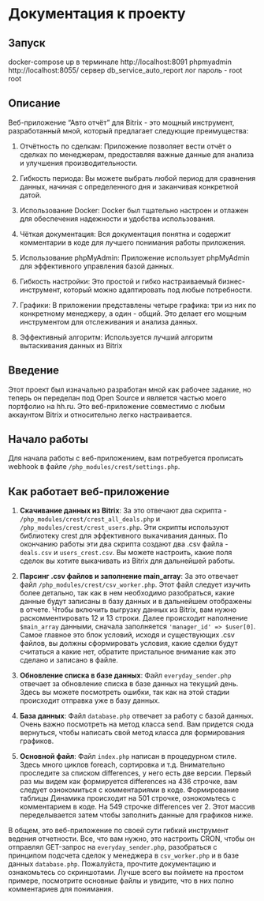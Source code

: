 # Документация к проекту

## Запуск

docker-compose up в терминале 
http://localhost:8091
phpmyadmin http://localhost:8055/ 
сервер db_service_auto_report
лог пароль - root root

## Описание

Веб-приложение “Авто отчёт” для Bitrix - это мощный инструмент, разработанный мной, который предлагает следующие преимущества:

1. Отчётность по сделкам: Приложение позволяет вести отчёт о сделках по менеджерам, предоставляя важные данные для анализа и улучшения производительности.

2. Гибкость периода: Вы можете выбрать любой период для сравнения данных, начиная с определенного дня и заканчивая конкретной датой.

3. Использование Docker: Docker был тщательно настроен и отлажен для обеспечения надежности и удобства использования.

4. Чёткая документация: Вся документация понятна и содержит комментарии в коде для лучшего понимания работы приложения.

5. Использование phpMyAdmin: Приложение использует phpMyAdmin для эффективного управления базой данных.

6. Гибкость настройки: Это простой и гибко настраиваемый бизнес-инструмент, который можно адаптировать под любые потребности.

7. Графики: В приложении представлены четыре графика: три из них по конкретному менеджеру, а один - общий. Это делает его мощным инструментом для отслеживания и анализа данных.

8. Эффективный алгоритм: Используется лучший алгоритм вытаскивания данных из Bitrix




## Введение

Этот проект был изначально разработан мной как рабочее задание, но теперь он переделан под Open Source и является частью моего портфолио на hh.ru. Это веб-приложение совместимо с любым аккаунтом Bitrix и относительно легко настраивается.

## Начало работы

Для начала работы с веб-приложением, вам потребуется прописать webhook в файле `/php_modules/crest/settings.php`.

## Как работает веб-приложение

1. **Скачивание данных из Bitrix**: За это отвечают два скрипта - `/php_modules/crest/crest_all_deals.php` и `/php_modules/crest/crest_users.php`. Эти скрипты используют библиотеку crest для эффективного выкачивания данных. По окончанию работы эти два скрипта создают два .csv файла - `deals.csv` и `users_crest.csv`. Вы можете настроить, какие поля сделок вы хотите выкачивать из Bitrix для дальнейшей работы.

2. **Парсинг .csv файлов и заполнение main_array**: За это отвечает файл `/php_modules/crest/csv_worker.php`. Этот файл следует изучить более детально, так как в нем необходимо разобраться, какие данные будут записаны в базу данных и в дальнейшем отображены в отчете. Чтобы включить выгрузку данных из Bitrix, вам нужно раскомментировать 12 и 13 строки. Далее происходит наполнение `$main_array` данными, сначала заполняется `'manager_id' => $user[0]`. Самое главное это блок условий, исходя и существующих .csv файлов, вы должны сформировать условия, какие сделки будут считаться а какие нет, обратите пристальное внимание как это сделано и записано в файле.

3. **Обновление списка в базе данных**: Файл `everyday_sender.php` отвечает за обновление списка в базе данных на текущий день. Здесь вы можете посмотреть ошибки, так как на этой стадии происходит отправка уже в базу данных.

4. **База данных**: Файл `database.php` отвечает за работу с базой данных. Очень важно посмотреть на метод класса send. Вам придется сюда вернуться, чтобы написать свой метод класса для формирования графиков.

5. **Основной файл**: Файл `index.php` написан в процедурном стиле. Здесь много циклов foreach, сортировка и т.д. Внимательно проследите за списком differences, у него есть две версии. Первый раз мы видем как формируется differences на 436 строчке, вам следует ознокомиться с комментариями в коде. Формирование таблицы Динамика происходит на 501 строчке, ознокомьтесь с комментарием в коде. На 549 строчке differences ver 2. Этот массив переделывается затем чтобы заполнить данные для графиков ниже.

В общем, это веб-приложение по своей сути гибкий инструмент ведения отчетности. Все, что вам нужно, это настроить CRON, чтобы он отправлял GET-запрос на `everyday_sender.php`, разобраться с принципом подсчета сделок у менеджера в `csv_worker.php` и в базе данных `database.php`. Пожалуйста, прочтите документацию и ознакомьтесь со скриншотами. Лучше всего вы поймете на простом примере, посмотрите основные файлы и увидите, что в них полно комментариев для понимания.